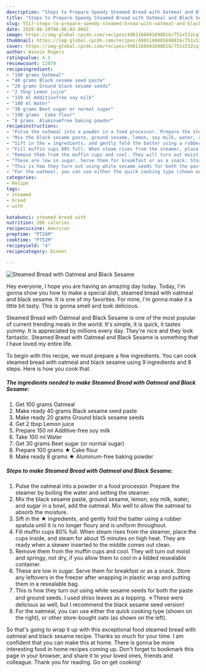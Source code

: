 ```yaml
---
description: "Steps to Prepare Speedy Steamed Bread with Oatmeal and Black Sesame"
title: "Steps to Prepare Speedy Steamed Bread with Oatmeal and Black Sesame"
slug: 5517-steps-to-prepare-speedy-steamed-bread-with-oatmeal-and-black-sesame
date: 2020-08-28T06:06:03.006Z
image: https://img-global.cpcdn.com/recipes/4981160401698816/751x532cq70/steamed-bread-with-oatmeal-and-black-sesame-recipe-main-photo.jpg
thumbnail: https://img-global.cpcdn.com/recipes/4981160401698816/751x532cq70/steamed-bread-with-oatmeal-and-black-sesame-recipe-main-photo.jpg
cover: https://img-global.cpcdn.com/recipes/4981160401698816/751x532cq70/steamed-bread-with-oatmeal-and-black-sesame-recipe-main-photo.jpg
author: Winnie Rogers
ratingvalue: 4.1
reviewcount: 12079
recipeingredient:
- "100 grams Oatmeal"
- "40 grams Black sesame seed paste"
- "20 grams Ground black sesame seeds"
- "2 tbsp Lemon juice"
- "150 ml Additivefree soy milk"
- "100 ml Water"
- "30 grams Beet sugar or normal sugar"
- "100 grams  Cake flour"
- "8 grams  Aluminumfree baking powder"
recipeinstructions:
- "Pulse the oatmeal into a powder in a food processor. Prepare the steamer by boiling the water and setting the steamer."
- "Mix the black sesame paste, ground sesame, lemon, soy milk, water, and sugar in a bowl, add the oatmeal. Mix well to allow the oatmeal to absorb the moisture."
- "Sift in the ★ ingredients, and gently fold the batter using a rubber spatula until it is no longer floury and is uniform throughout."
- "Fill muffin cups 80% full. When steam rises from the steamer, place the cups inside, and steam for about 15 minutes on high heat. They are ready when a skewer inserted to the middle comes out clean."
- "Remove them from the muffin cups and cool. They will turn out moist and springy, not dry, if you allow them to cool in a lidded resealable container."
- "These are low in sugar. Serve them for breakfast or as a snack. Store any leftovers in the freezer after wrapping in plastic wrap and putting them in a resealable bag."
- "This is how they turn out using white sesame seeds for both the paste and ground seeds. I used shiso leaves as a topping. ＊These were delicious as well, but I recommend the black sesame seed version!"
- "For the oatmeal, you can use either the quick cooking type (shown on the right), or other store-bought oats (as shown on the left)."
categories:
- Recipe
tags:
- steamed
- bread
- with

katakunci: steamed bread with 
nutrition: 266 calories
recipecuisine: American
preptime: "PT26M"
cooktime: "PT52M"
recipeyield: "4"
recipecategory: Dinner

---
```



![Steamed Bread with Oatmeal and Black Sesame](https://img-global.cpcdn.com/recipes/4981160401698816/751x532cq70/steamed-bread-with-oatmeal-and-black-sesame-recipe-main-photo.jpg)

Hey everyone, I hope you are having an amazing day today. Today, I'm gonna show you how to make a special dish, steamed bread with oatmeal and black sesame. It is one of my favorites. For mine, I'm gonna make it a little bit tasty. This is gonna smell and look delicious.

Steamed Bread with Oatmeal and Black Sesame is one of the most popular of current trending meals in the world. It's simple, it is quick, it tastes yummy. It is appreciated by millions every day. They're nice and they look fantastic. Steamed Bread with Oatmeal and Black Sesame is something that I have loved my entire life.




To begin with this recipe, we must prepare a few ingredients. You can cook steamed bread with oatmeal and black sesame using 9 ingredients and 8 steps. Here is how you cook that.

<!--inarticleads1-->

##### The ingredients needed to make Steamed Bread with Oatmeal and Black Sesame:

1. Get 100 grams Oatmeal
1. Make ready 40 grams Black sesame seed paste
1. Make ready 20 grams Ground black sesame seeds
1. Get 2 tbsp Lemon juice
1. Prepare 150 ml Additive-free soy milk
1. Take 100 ml Water
1. Get 30 grams Beet sugar (or normal sugar)
1. Prepare 100 grams ★ Cake flour
1. Make ready 8 grams ★ Aluminum-free baking powder




<!--inarticleads2-->

##### Steps to make Steamed Bread with Oatmeal and Black Sesame:

1. Pulse the oatmeal into a powder in a food processor. Prepare the steamer by boiling the water and setting the steamer.
1. Mix the black sesame paste, ground sesame, lemon, soy milk, water, and sugar in a bowl, add the oatmeal. Mix well to allow the oatmeal to absorb the moisture.
1. Sift in the ★ ingredients, and gently fold the batter using a rubber spatula until it is no longer floury and is uniform throughout.
1. Fill muffin cups 80% full. When steam rises from the steamer, place the cups inside, and steam for about 15 minutes on high heat. They are ready when a skewer inserted to the middle comes out clean.
1. Remove them from the muffin cups and cool. They will turn out moist and springy, not dry, if you allow them to cool in a lidded resealable container.
1. These are low in sugar. Serve them for breakfast or as a snack. Store any leftovers in the freezer after wrapping in plastic wrap and putting them in a resealable bag.
1. This is how they turn out using white sesame seeds for both the paste and ground seeds. I used shiso leaves as a topping. ＊These were delicious as well, but I recommend the black sesame seed version!
1. For the oatmeal, you can use either the quick cooking type (shown on the right), or other store-bought oats (as shown on the left).




So that's going to wrap it up with this exceptional food steamed bread with oatmeal and black sesame recipe. Thanks so much for your time. I am confident that you can make this at home. There is gonna be more interesting food in home recipes coming up. Don't forget to bookmark this page in your browser, and share it to your loved ones, friends and colleague. Thank you for reading. Go on get cooking!
